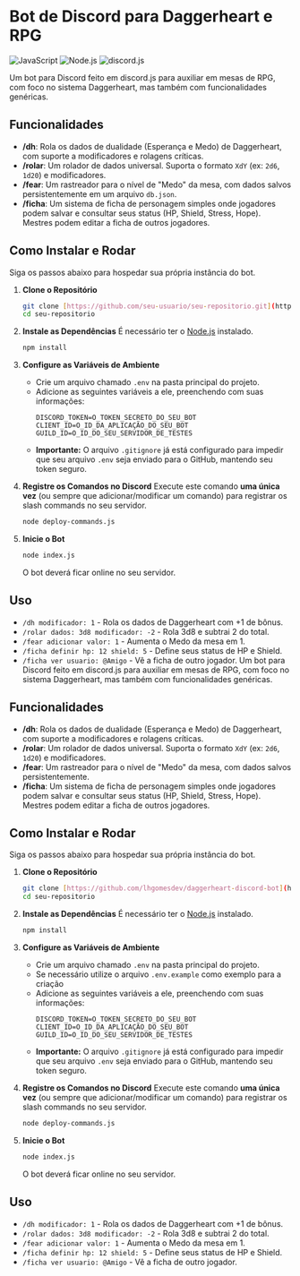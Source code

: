 # Bot de Discord para Daggerheart e RPG

![JavaScript](https://img.shields.io/badge/JavaScript-ES6%2B-F7DF1E?logo=javascript&logoColor=black)
![Node.js](https://img.shields.io/badge/Node.js-v20.x-339933?logo=node.js)
![discord.js](https://img.shields.io/badge/discord.js-v14-5865F2?logo=discord&logoColor=white)

Um bot para Discord feito em discord.js para auxiliar em mesas de RPG, com foco no sistema Daggerheart, mas também com funcionalidades genéricas.

## Funcionalidades

- **/dh**: Rola os dados de dualidade (Esperança e Medo) de Daggerheart, com suporte a modificadores e rolagens críticas.
- **/rolar**: Um rolador de dados universal. Suporta o formato `XdY` (ex: `2d6`, `1d20`) e modificadores.
- **/fear**: Um rastreador para o nível de "Medo" da mesa, com dados salvos persistentemente em um arquivo `db.json`.
- **/ficha**: Um sistema de ficha de personagem simples onde jogadores podem salvar e consultar seus status (HP, Shield, Stress, Hope). Mestres podem editar a ficha de outros jogadores.

## Como Instalar e Rodar

Siga os passos abaixo para hospedar sua própria instância do bot.

1.  **Clone o Repositório**
    ```bash
    git clone [https://github.com/seu-usuario/seu-repositorio.git](https://github.com/seu-usuario/seu-repositorio.git)
    cd seu-repositorio
    ```

2.  **Instale as Dependências**
    É necessário ter o [Node.js](https://nodejs.org/) instalado.
    ```bash
    npm install
    ```

3.  **Configure as Variáveis de Ambiente**
    - Crie um arquivo chamado `.env` na pasta principal do projeto.
    - Adicione as seguintes variáveis a ele, preenchendo com suas informações:
      ```
      DISCORD_TOKEN=O_TOKEN_SECRETO_DO_SEU_BOT
      CLIENT_ID=O_ID_DA_APLICAÇÃO_DO_SEU_BOT
      GUILD_ID=O_ID_DO_SEU_SERVIDOR_DE_TESTES
      ```
    - **Importante:** O arquivo `.gitignore` já está configurado para impedir que seu arquivo `.env` seja enviado para o GitHub, mantendo seu token seguro.

4.  **Registre os Comandos no Discord**
    Execute este comando **uma única vez** (ou sempre que adicionar/modificar um comando) para registrar os slash commands no seu servidor.
    ```bash
    node deploy-commands.js
    ```

5.  **Inicie o Bot**
    ```bash
    node index.js
    ```
    O bot deverá ficar online no seu servidor.

## Uso

- `/dh modificador: 1` - Rola os dados de Daggerheart com +1 de bônus.
- `/rolar dados: 3d8 modificador: -2` - Rola 3d8 e subtrai 2 do total.
- `/fear adicionar valor: 1` - Aumenta o Medo da mesa em 1.
- `/ficha definir hp: 12 shield: 5` - Define seus status de HP e Shield.
- `/ficha ver usuario: @Amigo` - Vê a ficha de outro jogador.
Um bot para Discord feito em discord.js para auxiliar em mesas de RPG, com foco no sistema Daggerheart, mas também com funcionalidades genéricas.

## Funcionalidades

- **/dh**: Rola os dados de dualidade (Esperança e Medo) de Daggerheart, com suporte a modificadores e rolagens críticas.
- **/rolar**: Um rolador de dados universal. Suporta o formato `XdY` (ex: `2d6`, `1d20`) e modificadores.
- **/fear**: Um rastreador para o nível de "Medo" da mesa, com dados salvos persistentemente.
- **/ficha**: Um sistema de ficha de personagem simples onde jogadores podem salvar e consultar seus status (HP, Shield, Stress, Hope). Mestres podem editar a ficha de outros jogadores.

## Como Instalar e Rodar

Siga os passos abaixo para hospedar sua própria instância do bot.

1.  **Clone o Repositório**
    ```bash
    git clone [https://github.com/lhgomesdev/daggerheart-discord-bot](https://github.com/lhgomesdev/daggerheart-discord-bot)
    cd seu-repositorio
    ```

2.  **Instale as Dependências**
    É necessário ter o [Node.js](https://nodejs.org/) instalado.
    ```bash
    npm install
    ```

3.  **Configure as Variáveis de Ambiente**
    - Crie um arquivo chamado `.env` na pasta principal do projeto.
    - Se necessário utilize o arquivo `.env.example` como exemplo para a criação
    - Adicione as seguintes variáveis a ele, preenchendo com suas informações:
      ```
      DISCORD_TOKEN=O_TOKEN_SECRETO_DO_SEU_BOT
      CLIENT_ID=O_ID_DA_APLICAÇÃO_DO_SEU_BOT
      GUILD_ID=O_ID_DO_SEU_SERVIDOR_DE_TESTES
      ```
    - **Importante:** O arquivo `.gitignore` já está configurado para impedir que seu arquivo `.env` seja enviado para o GitHub, mantendo seu token seguro.

4.  **Registre os Comandos no Discord**
    Execute este comando **uma única vez** (ou sempre que adicionar/modificar um comando) para registrar os slash commands no seu servidor.
    ```bash
    node deploy-commands.js
    ```

5.  **Inicie o Bot**
    ```bash
    node index.js
    ```
    O bot deverá ficar online no seu servidor.

## Uso

- `/dh modificador: 1` - Rola os dados de Daggerheart com +1 de bônus.
- `/rolar dados: 3d8 modificador: -2` - Rola 3d8 e subtrai 2 do total.
- `/fear adicionar valor: 1` - Aumenta o Medo da mesa em 1.
- `/ficha definir hp: 12 shield: 5` - Define seus status de HP e Shield.
- `/ficha ver usuario: @Amigo` - Vê a ficha de outro jogador.